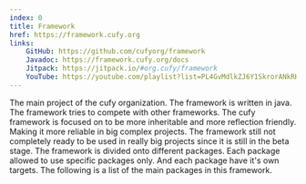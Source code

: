 ```yaml
---
index: 0
title: Framework
href: https://framework.cufy.org
links:
    GitHub: https://github.com/cufyorg/framework
    Javadoc: https://framework.cufy.org/docs
    Jitpack: https://jitpack.io/#org.cufy/framework
    YouTube: https://youtube.com/playlist?list=PL4GvMdlkZJ6Y1SkrorANkRHArohilF2Ye
---
```


The main project of the cufy organization. The framework is written in java.
The framework tries to compete with other frameworks. The cufy framework is
focused on to be more inheritable and more reflection friendly. Making it 
more reliable in big complex projects. The framework still not completely
ready to be used in really big projects since it is still in the beta stage.
The framework is divided onto different packages. Each package allowed to use
specific packages only. And each package have it's own targets. The following
is a list of the main packages in this framework.